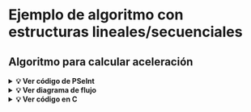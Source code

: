 # Ejemplo de algoritmo con estructuras lineales/secuenciales
## Algoritmo para calcular aceleración
<details>
  <summary><b>💡 Ver código de PSeInt</b></summary>

    
    ```
    Algoritmo aceleracion1
    	//Variables
    	Definir vIncial, vFinal, tiempo, aceleracion Como Real;
    
    	//Entrada
    	Escribir "Ingrese la velocidad inicial en (m/s): ";
    	Leer vIncial;
    	Escribir "Ingrese la velocidad final en (m/s): ";
    	Leer vFinal;
    	Escribir "Ingrese el tiempo en (s): ";
    	Leer tiempo;
    	
    	//Proceso 
    	aceleracion = (vFinal - vIncial) / tiempo;
    	
    	//Salida
    	Escribir "La aceleracion es: ",aceleracion " m/s^2";
    FinAlgoritmo
</details>



<details>
<summary><b>💡 Ver diagrama de flujo</b></summary>
  <img src="../img/diagramaFlujo.png" alt="Diagrama de flujo" width="200">
</details>


  
<details>
  <summary><b>💡 Ver código en C</b></summary>

<br>

```c
    #include <stdio.h>
    
    int main(){
        float vInicial, vFinal, tiempo, aceleracion;
        printf("Ingrese la velocidad inicial en (m/s): ");
        scanf("%f", &vInicial);
        printf("Ingrese la velocidad final en (m/s): ");
        scanf("%f", &vFinal);
        printf("Ingrese el tiempo en (s): ");
        scanf("%f", &tiempo);
    
        aceleracion = (vFinal - vInicial) / tiempo;
        
        printf("La aceleracion es: %.2f m/s^2", aceleracion);
    }
```
</details>
